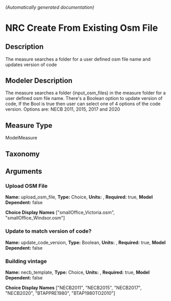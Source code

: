 

###### (Automatically generated documentation)

# NRC Create From Existing Osm File

## Description
The measure searches a folder for a user defined osm file name and updates version of code

## Modeler Description
The measure searches a folder (input_osm_files) in the measure folder for a user defined osm file name.
            There's a Boolean option to update version of code, If the Bool is true then user can select one of 4 options of the code version. Options are: NECB 2011, 2015, 2017 and 2020

## Measure Type
ModelMeasure

## Taxonomy


## Arguments


### Upload OSM File

**Name:** upload_osm_file,
**Type:** Choice,
**Units:** ,
**Required:** true,
**Model Dependent:** false

**Choice Display Names** ["smallOffice_Victoria.osm", "smallOffice_Windsor.osm"]


### Update to match version of code?

**Name:** update_code_version,
**Type:** Boolean,
**Units:** ,
**Required:** true,
**Model Dependent:** false


### Building vintage

**Name:** necb_template,
**Type:** Choice,
**Units:** ,
**Required:** true,
**Model Dependent:** false

**Choice Display Names** ["NECB2011", "NECB2015", "NECB2017", "NECB2020", "BTAPPRE1980", "BTAP1980TO2010"]






